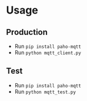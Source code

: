 # Usage
## Production
- Run `pip install paho-mqtt`
- Run `python mqtt_client.py`

## Test
- Run `pip install paho-mqtt`
- Run `python mqtt_test.py`
